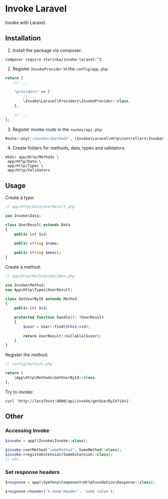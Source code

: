 # Invoke Laravel

Invoke with Laravel.

## Installation

1. Install the package via composer:

```shell
composer require storinka/invoke-laravel:^2
```

2. Register `InvokeProvider` in the `config/app.php`:

```php
return [
    // ...
    
    "providers" => [
        // ...
        \Invoke\Laravel\Providers\InvokeProvider::class,
    ],
    
    // ...
];
```

3. Register invoke route in the `routes/api.php`:

```php
Route::any("/invoke/{method}", \Invoke\Laravel\Http\Controllers\InvokeController::class);
```

4. Create folders for methods, data, types and validators:

```shell
mkdir app/Http/Methods \
 app/Http/Data \
 app/Http/Types \
 app/Http/Validators
```

## Usage

Create a type:

```php
// app/Http/Data/UserResult.php

use Invoke\Data;

class UserResult extends Data
{
    public int $id;
    
    public string $name;
    
    public string $email;
}
```

Create a method:

```php
// app/Http/Methods/Dec2Hex.php

use Invoke\Method;
use App\Http\Types\UserResult;

class GetUserById extends Method
{
    public int $id;
    
    protected function handle(): ?UserResult
    {
        $user = User::find($this->id);
        
        return UserResult::nullable($user);
    }
}
```

Register the method:

```php
// config/methods.php

return [
    \App\Http\Methods\GetUserById::class,
];
```

Try to invoke:

```shell
curl 'http://localhost:8000/api/invoke/getUserById?id=1'
```

## Other

### Accessing Invoke

```php
$invoke = app(\Invoke\Invoke::class);

$invoke->setMethod("someMethod", SomeMethod::class);
$invoke->registeExtension(SomeExtension::class);
// etc..
```

### Set response headers

```php
$response = app(\Symfony\Component\HttpFoundation\Response::class);

$response->header('X-Some-Header', 'some value');
```